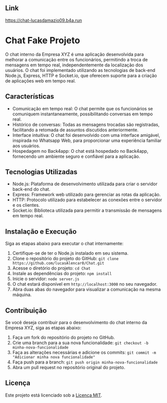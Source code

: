 ## Link 
https://chat-lucasdamazio09.b4a.run

# Chat Fake Projeto

O chat interno da Empresa XYZ é uma aplicação desenvolvida para melhorar a comunicação entre os funcionários, permitindo a troca de mensagens em tempo real, independentemente da localização dos usuários. O chat foi implementado utilizando as tecnologias de back-end Node.js, Express, HTTP e Socket.io, que oferecem suporte para a criação de aplicações web em tempo real.

## Características

- Comunicação em tempo real: O chat permite que os funcionários se comuniquem instantaneamente, possibilitando conversas em tempo real.
- Histórico de conversas: Todas as mensagens trocadas são registradas, facilitando a retomada de assuntos discutidos anteriormente.
- Interface intuitiva: O chat foi desenvolvido com uma interface amigável, inspirada no Whatsapp Web, para proporcionar uma experiência familiar aos usuários.
- Hospedagem no Back4app: O chat está hospedado no Back4app, fornecendo um ambiente seguro e confiável para a aplicação.

## Tecnologias Utilizadas

- Node.js: Plataforma de desenvolvimento utilizada para criar o servidor back-end do chat.
- Express: Framework web utilizado para gerenciar as rotas da aplicação.
- HTTP: Protocolo utilizado para estabelecer as conexões entre o servidor e os clientes.
- Socket.io: Biblioteca utilizada para permitir a transmissão de mensagens em tempo real.

## Instalação e Execução

Siga as etapas abaixo para executar o chat internamente:

1. Certifique-se de ter o Node.js instalado em seu sistema.
2. Clone o repositório do projeto do GitHub: `git clone https://github.com/lucasAlencar0/Chat.git`
3. Acesse o diretório do projeto: `cd Chat`
4. Instale as dependências do projeto: `npm install`
5. Inicie o servidor: `node server.js`
6. O chat estará disponível em `http://localhost:3000` no seu navegador.
7. Abra duas abas do navegador para visualizar a comunicação na mesma máquina.

## Contribuição

Se você deseja contribuir para o desenvolvimento do chat interno da Empresa XYZ, siga as etapas abaixo:

1. Faça um fork do repositório do projeto no GitHub.
2. Crie uma branch para a sua nova funcionalidade: `git checkout -b minha-nova-funcionalidade`
3. Faça as alterações necessárias e adicione os commits: `git commit -m "Adicionar minha nova funcionalidade"`
4. Faça push para a branch: `git push origin minha-nova-funcionalidade`
5. Abra um pull request no repositório original do projeto.

## Licença

Este projeto está licenciado sob a [Licença MIT](LICENSE).




